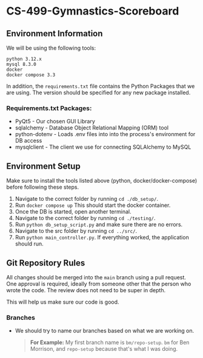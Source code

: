 # CS-499-Gymnastics-Scoreboard

## Environment Information
We will be using the following tools:
```
python 3.12.x
mysql 8.3.0
docker
docker compose 3.3
```

In addition, the `requirements.txt` file contains the Python Packages that we are using. The version should be specified for any new package installed.

### Requirements.txt Packages:
- PyQt5 - Our chosen GUI Library
- sqlalchemy - Database Object Relational Mapping (ORM) tool
- python-dotenv - Loads .env files into into the process's environment for DB access
- mysqlclient - The client we use for connecting SQLAlchemy to MySQL


## Environment Setup
Make sure to install the tools listed above (python, docker/docker-compose) before following these steps.
1) Navigate to the correct folder by running `cd ./db_setup/`.
2) Run `docker compose up` This should start the docker container.
3) Once the DB is started, open another terminal.
4) Navigate to the correct folder by running `cd ./testing/`.
5) Run `python db_setup_script.py` and make sure there are no errors.
6) Navigate to the src folder by running `cd ../src/`.
7) Run `python main_controller.py`. If everything worked, the application should run.

## Git Repository Rules
All changes should be merged into the `main` branch using a pull request. One approval is required, ideally from someone other that the person who wrote the code. The review does not need to be super in depth.

This will help us make sure our code is good.

### Branches
- We should try to name our branches based on what we are working on.
    >**For Example:** My first branch name is `bm/repo-setup`. `bm` for Ben Morrison, and `repo-setup` because that's what I was doing.
